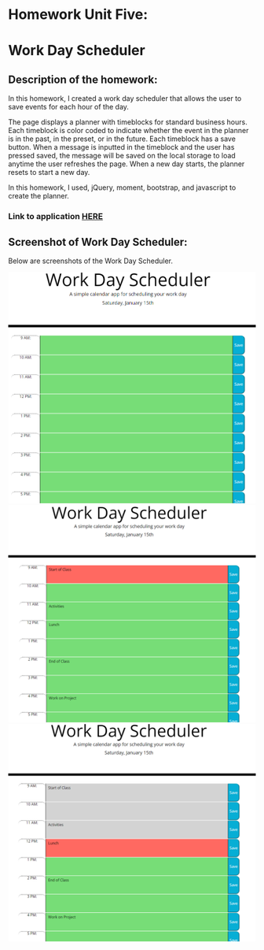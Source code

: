 # Homework Unit Five:
# Work Day Scheduler

## Description of the homework:

In this homework, I created a work day scheduler that allows the user to save events for each hour of the day. 

The page displays a planner with timeblocks for standard business hours. Each timeblock is color coded to indicate whether the event in the planner is in the past, in the preset, or in the future. Each timeblock has a save button. When a message is inputted in the timeblock and the user has pressed saved, the message will be saved on the local storage to load anytime the user refreshes the page. When a new day starts, the planner resets to start a new day.

In this homework, I used, jQuery, moment, bootstrap, and javascript to create the planner. 

### Link to application [HERE](https://marymd98.github.io/Unit5-Homework/)

## Screenshot  of Work Day Scheduler:
Below are screenshots of the Work Day Scheduler. 

![image one of scheduler screenshot](./Assets/pictures/Screenshot1.png)
![image two of scheduler screenshot](./Assets/pictures/Screenshot2.png)
![image three of scheduler screenshot](./Assets/pictures/Screenshot3.png)





